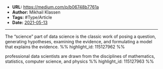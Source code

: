 - **URL:** https://medium.com/p/b06748b7761a
- **Author:** Mikhail Klassen
- **Tags:** #Type/Article
- **Date:** [2021-05-13](../_daily/2021-05-13.md)
---

The “science” part of data science is the classic work of posing a question, generating hypotheses, examining the evidence, and formulating a model that explains the evidence. %% highlight_id: 115127962 %%


professional data scientists are drawn from the disciplines of mathematics, statistics, computer science, and physics %% highlight_id: 115127963 %%

